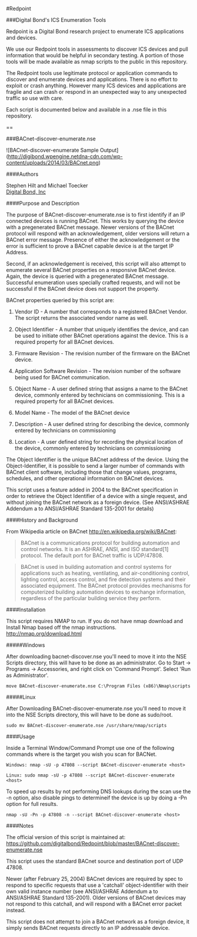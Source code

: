 #Redpoint


###Digital Bond's ICS Enumeration Tools

Redpoint is a Digital Bond research project to enumerate ICS applications and devices. 

We use our Redpoint tools in assessments to discover ICS devices and pull information that would be helpful in secondary testing. A portion of those tools will be made available as nmap scripts to the public in this repository.

The Redpoint tools use legitimate protocol or application commands to discover and enumerate devices and applications. There is no effort to exploit or crash anything. However many ICS devices and applications are fragile and can crash or respond in an unexpected way to any unexpected traffic so use with care.

Each script is documented below and available in a .nse file in this repository. 

==

###BACnet-discover-enumerate.nse

![BACnet-discover-enumerate Sample Output] (http://digibond.wpengine.netdna-cdn.com/wp-content/uploads/2014/03/BACnet.png)

####Authors

Stephen Hilt and Michael Toecker  
[Digital Bond, Inc](http://www.digitalbond.com)

####Purpose and Description

The purpose of BACnet-discover-enumerate.nse is to first identify if an IP connected devices is running BACnet. This works by querying the device with a pregenerated BACnet message. Newer versions of the BACnet protocol will respond with an acknowledgement, older versions will return a BACnet error message. Presence of either the acknowledgement or the error is sufficient to prove a BACnet capable device is at the target IP Address.

Second, if an acknowledgement is received, this script will also attempt to enumerate several BACnet properties on a responsive BACnet device. Again, the device is queried with a pregenerated BACnet message. Successful enumeration uses specially crafted requests, and will not be successful if the BACnet device does not support the property. 

BACnet properties queried by this script are:

1. Vendor ID - A number that corresponds to a registered BACnet Vendor. The script returns the associated vendor name as well.

2. Object Identifier - A number that uniquely identifies the device, and can be used to initiate other BACnet operations against the device. This is a required property for all BACnet devices.

3. Firmware Revision - The revision number of the firmware on the BACnet device.

4. Application Software Revision - The revision number of the software being used for BACnet communication.

5. Object Name - A user defined string that assigns a name to the BACnet device, commonly entered by technicians on commissioning. This is a required property for all BACnet devices.

6. Model Name - The model of the BACnet device

7. Description - A user defined string for describing the device, commonly entered by technicians on commissioning

8. Location - A user defined string for recording the physical location of the device, commonly entered by technicians on commissioning

The Object Identifier is the unique BACnet address of the device. Using the Object-Identifier, it is possible to send a larger number of commands with BACnet client software, including those that change values, programs, schedules, and other operational information on BACnet devices. 

This script uses a feature added in 2004 to the BACnet specification in order to retrieve the Object Identifier of a device with a single request, and without joining the BACnet network as a foreign device.  (See ANSI/ASHRAE Addendum a to ANSI/ASHRAE Standard 135-2001 for details)


####History and Background

From Wikipedia article on BACnet http://en.wikipedia.org/wiki/BACnet:

> BACnet is a communications protocol for building automation and control networks. It is an ASHRAE, ANSI, and ISO standard[1] protocol. The default port for BACnet traffic is UDP/47808.

> BACnet is used in building automation and control systems for applications such as heating, ventilating, and air-conditioning control, lighting control, access control, and fire detection systems and their associated equipment. The BACnet protocol provides mechanisms for computerized building automation devices to exchange information, regardless of the particular building service they perform. 
	

####Installation

This script requires NMAP to run. If you do not have nmap download and Install Nmap based off the nmap instructions. 
	http://nmap.org/download.html

#####Windows

After downloading bacnet-discover.nse you'll need to move it into the NSE Scripts directory, this will have to be done as an administrator.  Go to Start -> Programs -> Accessories, and right click on 'Command Prompt'.  Select 'Run as Administrator'.

	move BACnet-discover-enumerate.nse C:\Program Files (x86)\Nmap\scripts

#####Linux

After Downloading BACnet-discover-enumerate.nse you'll need to move it into the NSE Scripts directory, this will have to be done as sudo/root.
		
	sudo mv BACnet-discover-enumerate.nse /usr/share/nmap/scripts
		

####Usage

Inside a Terminal Window/Command Prompt use one of the following commands where <host> is the target you wish you scan for BACNet.

	Windows: nmap -sU -p 47808 --script BACnet-discover-enumerate <host>
	
	Linux: sudo nmap -sU -p 47808 --script BACnet-discover-enumerate <host> 

To speed up results by not performing DNS lookups during the scan use the -n option, also disable pings to determineif the device is up by doing a -Pn option for full results. 

	nmap -sU -Pn -p 47808 -n --script BACnet-discover-enumerate <host>

		
####Notes

The official version of this script is maintained at: https://github.com/digitalbond/Redpoint/blob/master/BACnet-discover-enumerate.nse 

This script uses the standard BACnet source and destination port of UDP 47808. 

Newer (after February 25, 2004) BACnet devices are required by spec to respond to specific requests that use a 'catchall' object-identifier with their own valid instance number (see ANSI/ASHRAE Addendum a to ANSI/ASHRAE Standard 135-2001).  Older versions of BACnet devices may not respond to this catchall, and will respond with a BACnet error packet instead.

This script does not attempt to join a BACnet network as a foreign device, it simply sends BACnet requests directly to an IP addressable device.
